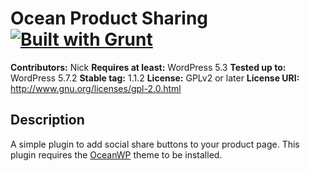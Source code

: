 # Ocean Product Sharing [![Built with Grunt](https://cdn.gruntjs.com/builtwith.png)](http://gruntjs.com/)

**Contributors:** Nick
**Requires at least:** WordPress 5.3
**Tested up to:** WordPress 5.7.2
**Stable tag:** 1.1.2
**License:** GPLv2 or later
**License URI:** http://www.gnu.org/licenses/gpl-2.0.html

## Description

A simple plugin to add social share buttons to your product page.
This plugin requires the [OceanWP](https://oceanwp.org/) theme to be installed.